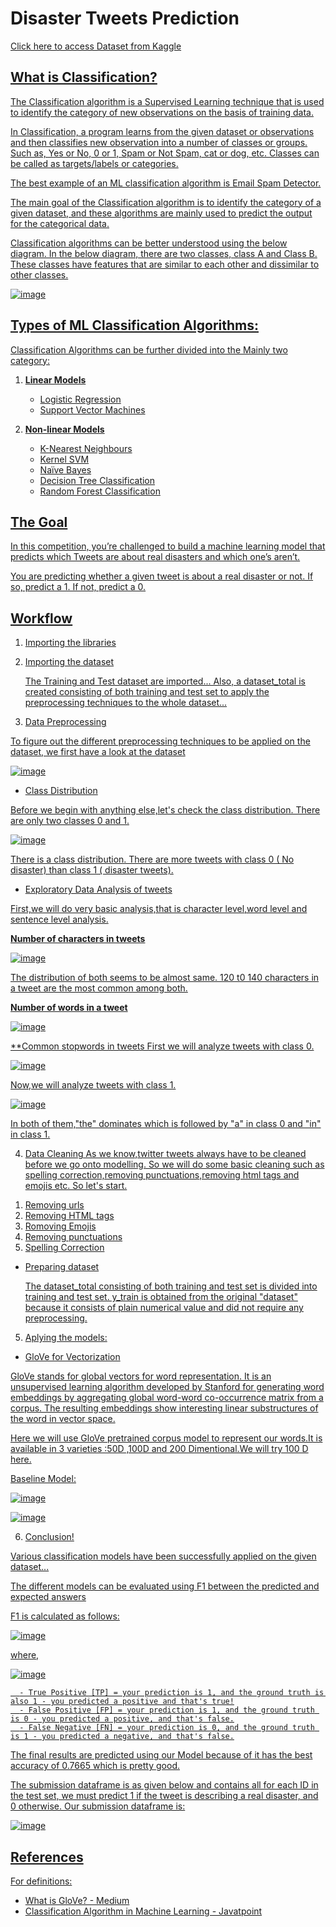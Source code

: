 # **Disaster Tweets Prediction**
<a href="https://www.kaggle.com/c/nlp-getting-started/data"> Click here to access Dataset from Kaggle

## **What is Classification?**

The Classification algorithm is a Supervised Learning technique that is used to identify the category of new observations on the basis of training data. 
  
In Classification, a program learns from the given dataset or observations and then classifies new observation into a number of classes or groups. Such as, Yes or No, 0 or 1, Spam or Not Spam, cat or dog, etc. Classes can be called as targets/labels or categories.
  
The best example of an ML classification algorithm is Email Spam Detector.

The main goal of the Classification algorithm is to identify the category of a given dataset, and these algorithms are mainly used to predict the output for the categorical data.

Classification algorithms can be better understood using the below diagram. In the below diagram, there are two classes, class A and Class B. These classes have features that are similar to each other and dissimilar to other classes.

![image](https://user-images.githubusercontent.com/62233992/142577145-98cfe492-6a0c-48d7-838f-c0db0e004503.png)

## **Types of ML Classification Algorithms:**
Classification Algorithms can be further divided into the Mainly two category:

1. **Linear Models**
    * Logistic Regression
    * Support Vector Machines
  
2. **Non-linear Models**
    * K-Nearest Neighbours
    * Kernel SVM
    * Naïve Bayes
    * Decision Tree Classification
    * Random Forest Classification

##  **The Goal**

In this competition, you’re challenged to build a machine learning model that predicts which Tweets are about real disasters and which one’s aren’t.
  
You are predicting whether a given tweet is about a real disaster or not. If so, predict a 1. If not, predict a 0.

## Workflow
  
  1. Importing the libraries
  2. Importing the dataset
  
      The Training and Test dataset are imported... Also, a dataset_total is created consisting of both training and test set to apply the preprocessing techniques to the whole dataset...
  
  3. Data Preprocessing
   
  To figure out the different preprocessing techniques to be applied on the dataset, we first have a look at the dataset
  
![image](https://user-images.githubusercontent.com/62233992/142578358-e3287b27-e66e-4e1f-9bee-b5e9818df47a.png)
  
  * Class Distribution
  
  Before we begin with anything else,let's check the class distribution. There are only two classes 0 and 1.
  
  ![image](https://user-images.githubusercontent.com/62233992/142579096-799c0cb5-0fe0-4d2d-8640-4c86de7964e3.png)

  There is a class distribution. There are more tweets with class 0 ( No disaster) than class 1 ( disaster tweets).
  
  * Exploratory Data Analysis of tweets
  
  First,we will do very basic analysis,that is character level,word level and sentence level analysis.

  **Number of characters in tweets**
  
  ![image](https://user-images.githubusercontent.com/62233992/142579779-44def7d3-8937-4d9f-8935-aebf1a843353.png)

  The distribution of both seems to be almost same. 120 t0 140 characters in a tweet are the most common among both.
  
  **Number of words in a tweet**
  
  ![image](https://user-images.githubusercontent.com/62233992/142579934-ca851b31-e6d3-4335-bd27-b7937a9fb2ee.png)

  **Common stopwords in tweets
  First we will analyze tweets with class 0.
  
  ![image](https://user-images.githubusercontent.com/62233992/142580439-377eb1bf-ca79-4883-86ce-bf30d46c464d.png)

  Now,we will analyze tweets with class 1.
  
  ![image](https://user-images.githubusercontent.com/62233992/142580516-9f76eaec-5a14-444a-968b-ce07dca841d1.png)

  In both of them,"the" dominates which is followed by "a" in class 0 and "in" in class 1.
  
  4. Data Cleaning
  As we know,twitter tweets always have to be cleaned before we go onto modelling. So we will do some basic cleaning such as spelling correction,removing punctuations,removing html tags and emojis etc. So let's start.
  1) Removing urls
  2) Removing HTML tags
  3) Romoving Emojis
  4) Removing punctuations
  5) Spelling Correction
  
  * Preparing dataset
  
    The dataset_total consisting of both training and test set is divided into training and test set. y_train is obtained from the original "dataset" because it consists of plain numerical value and did not require any preprocessing.
  
  5. Aplying the models:

  * GloVe for Vectorization
  
  GloVe stands for global vectors for word representation. It is an unsupervised learning algorithm developed by Stanford for generating word embeddings by aggregating global word-word co-occurrence matrix from a corpus. The resulting embeddings show interesting linear substructures of the word in vector space.
    
  Here we will use GloVe pretrained corpus model to represent our words.It is available in 3 varieties :50D ,100D and 200 Dimentional.We will try 100 D here.
  
  Baseline Model:
  
  ![image](https://user-images.githubusercontent.com/62233992/142581705-49fe4da0-8c83-490a-935e-2327bec17b80.png)

  ![image](https://user-images.githubusercontent.com/62233992/142581744-88e59fc7-6a58-4db9-8690-5167a754fc22.png)

  
  6. Conclusion!
  
  Various classification models have been successfully applied on the given dataset...
  
  The different models can be evaluated using F1 between the predicted and expected answers
  
  F1 is calculated as follows:
  
  ![image](https://user-images.githubusercontent.com/62233992/142583358-6bf8f257-811e-436a-ab5e-2558987893d2.png)

  where, 
  
  ![image](https://user-images.githubusercontent.com/62233992/142583387-3fc69aea-e772-4a2a-bcea-c6e515d43aaa.png)
  
  
      - True Positive [TP] = your prediction is 1, and the ground truth is also 1 - you predicted a positive and that's true!
      - False Positive [FP] = your prediction is 1, and the ground truth is 0 - you predicted a positive, and that's false.
      - False Negative [FN] = your prediction is 0, and the ground truth is 1 - you predicted a negative, and that's false.
  
  The final results are predicted using our Model because of it has the best accuracy of 0.7665 which is pretty good.
  

  The submission dataframe is as given below and contains all for each ID in the test set, we must predict 1 if the tweet is describing a real disaster, and 0 otherwise. Our submission dataframe is: 
  
![image](https://user-images.githubusercontent.com/62233992/142584758-1d13c06a-4091-4af8-b952-3fe73b3be5a4.png)

  
## References
  
  For definitions:

* [What is GloVe? - Medium](https://medium.com/analytics-vidhya/word-vectorization-using-glove-76919685ee0b)
* [Classification Algorithm in Machine Learning - Javatpoint](https://www.javatpoint.com/classification-algorithm-in-machine-learning)
